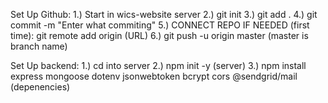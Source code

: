 Set Up Github:
1.) Start in wics-website server 
2.) git init
3.) git add .
4.) git commit -m "Enter what commiting"
5.) CONNECT REPO IF NEEDED (first time): git remote add origin (URL)
6.) git push -u origin master (master is branch name)

Set Up backend:
1.) cd into server
2.) npm init -y (server)
3.) npm install express mongoose dotenv jsonwebtoken bcrypt cors @sendgrid/mail (depenencies)







